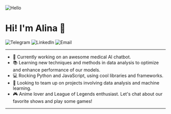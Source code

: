 ![Hello](https://media.giphy.com/media/AFdcYElkoNAUE/giphy.gif)

# Hi! I'm Alina :wave:
<p>
  <a href="https://t.me/degluttiat" style="text-decoration:none;">
    <img src="https://img.shields.io/badge/degluttiat-2CA5E0?style=for-the-badge&logo=telegram&logoColor=white" alt="Telegram" />
  </a>
  <a href="https://www.linkedin.com/in/alinakitieva/" style="text-decoration:none;">
    <img src="https://img.shields.io/badge/-alinakitieva-blue?style=for-the-badge&logo=Linkedin&logoColor=white" alt="LinkedIn" />
  </a>
  <a href="mailto:kitievalina@gmail.com" style="text-decoration:none;">
    <img src="https://img.shields.io/badge/-kitievalina%40gmail.com-c14438?style=for-the-badge&logo=Gmail&logoColor=white" alt="Email" />
  </a>
</p>

-------
- 🔭 Currently working on an awesome medical AI chatbot.
- 📚 Learning new techniques and methods in data analysis to optimize and enhance performance of our models.
- 💻 Rocking Python and JavaScript, using cool libraries and frameworks.
- 👯 Looking to team up on projects involving data analysis and machine learning.
- 🎮 Anime lover and League of Legends enthusiast. Let's chat about our favorite shows and play some games!
-------

